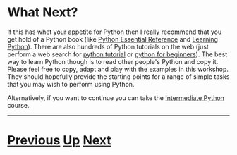 # What Next?

If this has whet your appetite for Python then I really recommend that you get hold of a Python book (like [Python Essential Reference](https://www.dabeaz.com/per.html) and [Learning Python](https://learning-python.com/about-lp5e.html)). There are also hundreds of Python tutorials on the web (just perform a web search for [python tutorial](http://www.google.com/search?q='python%20tutorial') or [python for beginners](http://www.google.com/search?q='python%20for%20beginners')). The best way to learn Python though is to read other people's Python and copy it. Please feel free to copy, adapt and play with the examples in this workshop. They should hopefully provide the starting points for a range of simple tasks that you may wish to perform using Python.

Alternatively, if you want to continue you can take the [Intermediate Python](http://chryswoods.com/intermediate_python) course.

***

# [Previous](jobs.md) [Up](README.md) [Next](http://chryswoods.com/intermediate_python)
